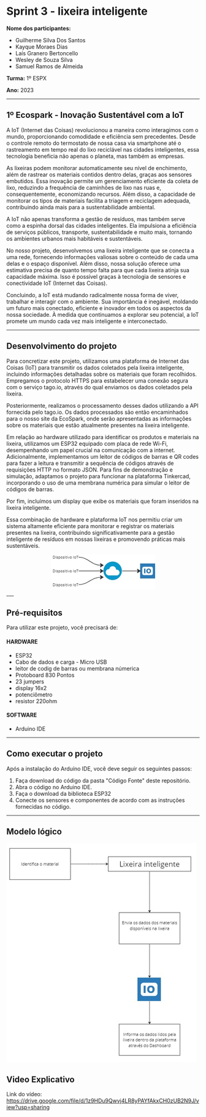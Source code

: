 

# Sprint 3 - lixeira inteligente

**Nome dos participantes:**

- Guilherme Silva Dos Santos
- Kayque Moraes Dias
- Laís Granero Bertoncello
- Wesley de Souza Silva
- Samuel Ramos de Almeida

**Turma:** 1º ESPX

**Ano:** 2023
___

## 1º Ecospark - Inovação Sustentável com a IoT 

A IoT (Internet das Coisas) revolucionou a maneira como interagimos com o mundo, proporcionando comodidade e eficiência sem precedentes. Desde o controle remoto do termostato de nossa casa via smartphone até o rastreamento em tempo real do lixo reciclável nas cidades inteligentes, essa tecnologia beneficia não apenas o planeta, mas também as empresas.

As lixeiras podem monitorar automaticamente seu nível de enchimento, além de rastrear os materiais contidos dentro delas, graças aos sensores embutidos. Essa inovação permite um gerenciamento eficiente da coleta de lixo, reduzindo a frequência de caminhões de lixo nas ruas e, consequentemente, economizando recursos. Além disso, a capacidade de monitorar os tipos de materiais facilita a triagem e reciclagem adequada, contribuindo ainda mais para a sustentabilidade ambiental.

A IoT não apenas transforma a gestão de resíduos, mas também serve como a espinha dorsal das cidades inteligentes. Ela impulsiona a eficiência de serviços públicos, transporte, sustentabilidade e muito mais, tornando os ambientes urbanos mais habitáveis e sustentáveis.

No nosso projeto, desenvolvemos uma lixeira inteligente que se conecta a uma rede, fornecendo informações valiosas sobre o conteúdo de cada uma delas e o espaço disponível. Além disso, nossa solução oferece uma estimativa precisa de quanto tempo falta para que cada lixeira atinja sua capacidade máxima. Isso é possível graças à tecnologia de sensores e conectividade IoT (Internet das Coisas).

Concluindo, a IoT está mudando radicalmente nossa forma de viver, trabalhar e interagir com o ambiente. Sua importância é inegável, moldando um futuro mais conectado, eficiente e inovador em todos os aspectos da nossa sociedade. À medida que continuamos a explorar seu potencial, a IoT promete um mundo cada vez mais inteligente e interconectado.
___


## Desenvolvimento do projeto

Para concretizar este projeto, utilizamos uma plataforma de Internet das Coisas (IoT) para transmitir os dados coletados pela lixeira inteligente, incluindo informações detalhadas sobre os materiais que foram recolhidos. Empregamos o protocolo HTTPS para estabelecer uma conexão segura com o serviço tago.io, através do qual enviamos os dados coletados pela lixeira.

Posteriormente, realizamos o processamento desses dados utilizando a API fornecida pelo tago.io. Os dados processados são então encaminhados para o nosso site da EcoSpark, onde serão apresentadas as informações sobre os materiais que estão atualmente presentes na lixeira inteligente.

Em relação ao hardware utilizado para identificar os produtos e materiais na lixeira, utilizamos um ESP32 equipado com placa de rede Wi-Fi, desempenhando um papel crucial na comunicação com a internet. Adicionalmente, implementamos um leitor de códigos de barras e QR codes para fazer a leitura e transmitir a sequência de códigos através de requisições HTTP no formato JSON. Para fins de demonstração e simulação, adaptamos o projeto para funcionar na plataforma Tinkercad, incorporando o uso de uma membrana numérica para simular o leitor de códigos de barras.

Por fim, incluímos um display que exibe os materiais que foram inseridos na lixeira inteligente.

Essa combinação de hardware e plataforma IoT nos permitiu criar um sistema altamente eficiente para monitorar e registrar os materiais presentes na lixeira, contribuindo significativamente para a gestão inteligente de resíduos em nossas lixeiras e promovendo práticas mais sustentáveis.


<div align="center">
<img src="img/arquitetura.jpg">

</div>
___
   
## Pré-requisitos

Para utilizar este projeto, você precisará de:

   #### HARDWARE  

   - ESP32
   - Cabo de dados e carga - Micro USB
   - leitor de codig de barras ou membrana númerica
   - Protoboard 830 Pontos
   - 23 jumpers
   - display 16x2
   - potenciômetro
   - resistor 220ohm

   #### SOFTWARE 

   - Arduino IDE

   
___
## Como executar o projeto

Após a instalação do Arduíno IDE, você deve seguir os seguintes passos:

1. Faça download do código da pasta "Código Fonte" deste repositório.
2. Abra o código no Arduino IDE.
4. Faça o download da biblioteca ESP32
3. Conecte os sensores e componentes de acordo com as instruções fornecidas no código.

____

## Modelo lógico  

<img src="img/modelo_logico.jpg">

## Video Explicativo
Link do vídeo: https://drive.google.com/file/d/1z9HDu9Qwvj4LR8yPAYfAkxCH0zUB2N9J/view?usp=sharing

